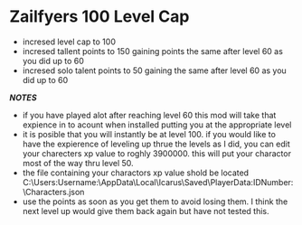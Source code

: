 
# Zailfyers 100 Level Cap
* incresed level cap to 100
* incresed tallent points to 150 gaining points the same after level 60 as you did up to 60
* incresed solo talent points to 50 gaining the same after level 60 as you did up to 60

***NOTES***
* if you have played alot after reaching level 60 this mod will take that expience in to acount when installed putting you at the appropriate level
* it is posible that you will instantly be at level 100. if you would like to have the expierence of leveling up thrue the levels as I did, you can edit your charecters xp value to roghly 3900000. this will put your charactor most of the way thru level 50.
* the file containing your charactors xp value shold be located C:\Users\:Username:\AppData\Local\Icarus\Saved\PlayerData\:IDNumber:\Characters.json
* use the points as soon as you get them to avoid losing them. I think the next level up would give them back again but have not tested this.
